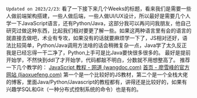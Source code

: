 `Updated on 2023/2/23`: 看了一下接下来几个Weeks的标题，看来我们是需要一些人做前端架构搭建，一些人做后端，一些人做UI/UX设计，所以最好是需要几个人学一下JavaScript语言，还有Python/Java，这部分我可以再问问我朋友，他自己研究过做这种东西，比起我们相对要更了解一些。如果这两种语言里有会的语言的就直接去做吧，术业有专攻，如果没有的话就要麻烦学一下了，JS相对还好，语法比较简单，Python/Java调用方法啥的话会稍微复杂一点，Java学了太久反正我是已经忘得一干二净了，Python上手可是比Java要快很多很多的。
最好是提前开始学，不然快到ddl了才开始学，代码都敲不明白，分数就不用想整高了。
推荐一下几个教学的：
[JavaScript 教程 - 网道 (wangdoc.com)](https://wangdoc.com/javascript/)
[首页 - 廖雪峰的官方网站 (liaoxuefeng.com)](https://www.liaoxuefeng.com/)
第一个是一个比较好的JS教材，第二个是一个全栈大佬的博客，里面Java/Python/Javascript的教程都有，讲得还是比较好的，如果有兴趣学SQL和Git（一种分布式控制系统的命令）也是有的。